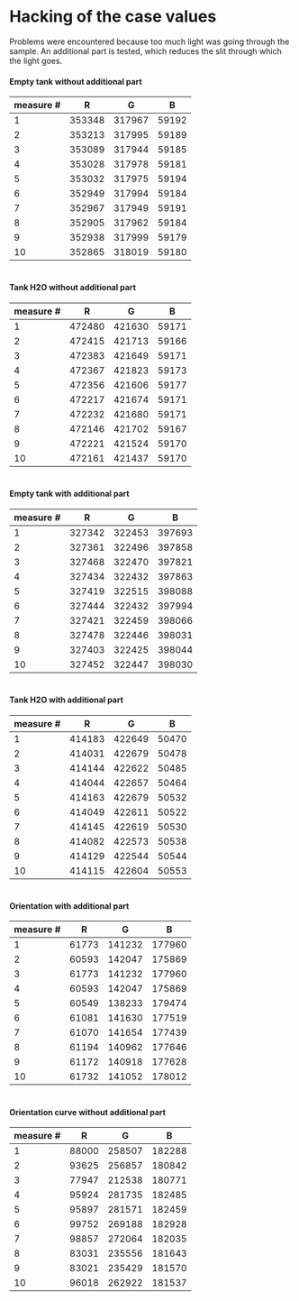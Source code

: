 # Hacking of the case values

Problems were encountered because too much light was going through the sample. An additional part is tested, which reduces the slit through which the light goes.

#### Empty tank without additional part

| measure # | R      | G      | B     |
| --------- | ------ | ------ | ----- |
| 1         | 353348 | 317967 | 59192 |
| 2         | 353213 | 317995 | 59189 |
| 3         | 353089 | 317944 | 59185 |
| 4         | 353028 | 317978 | 59181 |
| 5         | 353032 | 317975 | 59194 |
| 6         | 352949 | 317994 | 59184 |
| 7         | 352967 | 317949 | 59191 |
| 8         | 352905 | 317962 | 59184 |
| 9         | 352938 | 317999 | 59179 |
| 10        | 352865 | 318019 | 59180 |

#

#### Tank H2O without additional part

| measure # | R      | G      | B     |
| --------- | ------ | ------ | ----- |
| 1         | 472480 | 421630 | 59171 |
| 2         | 472415 | 421713 | 59166 |
| 3         | 472383 | 421649 | 59171 |
| 4         | 472367 | 421823 | 59173 |
| 5         | 472356 | 421606 | 59177 |
| 6         | 472217 | 421674 | 59171 |
| 7         | 472232 | 421680 | 59171 |
| 8         | 472146 | 421702 | 59167 |
| 9         | 472221 | 421524 | 59170 |
| 10        | 472161 | 421437 | 59170 |

#

#### Empty tank with additional part

| measure # | R      | G      | B      |
| --------- | ------ | ------ | ------ |
| 1         | 327342 | 322453 | 397693 |
| 2         | 327361 | 322496 | 397858 |
| 3         | 327468 | 322470 | 397821 |
| 4         | 327434 | 322432 | 397863 |
| 5         | 327419 | 322515 | 398088 |
| 6         | 327444 | 322432 | 397994 |
| 7         | 327421 | 322459 | 398066 |
| 8         | 327478 | 322446 | 398031 |
| 9         | 327403 | 322425 | 398044 |
| 10        | 327452 | 322447 | 398030 |

#

#### Tank H2O with additional part

| measure # | R      | G      | B     |
| --------- | ------ | ------ | ----- |
| 1         | 414183 | 422649 | 50470 |
| 2         | 414031 | 422679 | 50478 |
| 3         | 414144 | 422622 | 50485 |
| 4         | 414044 | 422657 | 50464 |
| 5         | 414163 | 422679 | 50532 |
| 6         | 414049 | 422611 | 50522 |
| 7         | 414145 | 422619 | 50530 |
| 8         | 414082 | 422573 | 50538 |
| 9         | 414129 | 422544 | 50544 |
| 10        | 414115 | 422604 | 50553 |

#

#### Orientation with additional part

| measure # | R     | G      | B      |
| --------- | ----- | ------ | ------ |
| 1         | 61773 | 141232 | 177960 |
| 2         | 60593 | 142047 | 175869 |
| 3         | 61773 | 141232 | 177960 |
| 4         | 60593 | 142047 | 175869 |
| 5         | 60549 | 138233 | 179474 |
| 6         | 61081 | 141630 | 177519 |
| 7         | 61070 | 141654 | 177439 |
| 8         | 61194 | 140962 | 177646 |
| 9         | 61172 | 140918 | 177628 |
| 10        | 61732 | 141052 | 178012 |

#

#### Orientation curve without additional part

| measure # | R     | G      | B      |
| --------- | ----- | ------ | ------ |
| 1         | 88000 | 258507 | 182288 |
| 2         | 93625 | 256857 | 180842 |
| 3         | 77947 | 212538 | 180771 |
| 4         | 95924 | 281735 | 182485 |
| 5         | 95897 | 281571 | 182459 |
| 6         | 99752 | 269188 | 182928 |
| 7         | 98857 | 272064 | 182035 |
| 8         | 83031 | 235556 | 181643 |
| 9         | 83021 | 235429 | 181570 |
| 10        | 96018 | 262922 | 181537 |

#

